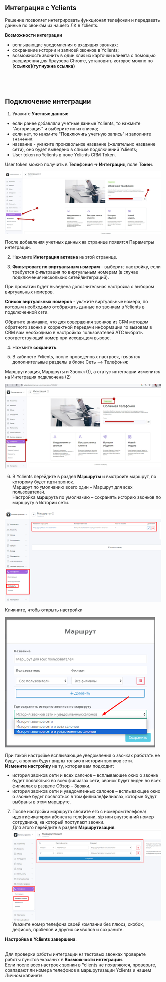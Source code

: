## Интеграция с Yclients  <br />

Решение позволяет интегрировать функционал телефонии и передавать данные по звонкам из нашего ЛК в Yclients.<br /> 

**Возможности интеграции**  <br />

- всплывающие уведомления о входящих звонках;
- сохранение истории и записей звонков в Yclients;
- возможность звонить в один клик из карточки клиента с помощью расширения для браузера Chrome, установить которое можно по **[ссылке](тут нужна ссылка)**  <br />

<br />
<br />
<br />

## Подключение интеграции  <br />

1. Укажите **Учетные данные** <br />

- если ранее добавляли учетные данные Yclients, то нажмите "Авторизация" и выберите их из списка;
- если нет, то нажмите "Подключить учетную запись" и заполните значения:
 - название - укажите произвольное название (желательно название сети), оно будет выведено в списке подключений Yclients;
 - User token из Yclients в поле Yclients CRM Token. <br />

User token можно получить в **Телефония -> Интеграция**, поле **Токен**. <br /> 

![image](yclients_auth.jpg)
<br /> 

После добавления учетных данных на странице появятся Параметры интеграции. <br /> 

2. Нажмите **Интеграция активна** на этой странице. <br /> 

3. **Фильтровать по виртуальным номерам** - выберите настройку, если требуется фильтрация по виртуальным номерам (в случае подключения нескольких сетей/интеграций). <br /> 

При прожатии будет выведена дополнительная настройка с выбором виртуальных номеров. <br />  

**Список виртуальных номеров** - укажите виртуальные номера, по которым необходимо отображать данные по звонкам в Yclients в подключенной сети. <br /> 

Обратите внимание, что для совершения звонков из CRM методом обратного звонка и корректной передачи информации по вызовам в CRM вам необходимо в настройках пользователей АТС выбрать соответствующий номер при исходящем вызове.  <br />  

4. Нажмите **сохранить**. <br /> 

5. В кабинете Yclients, после проведенных настроек, появятся дополнительные разделы в блоке Сеть –> Телефония: <br /> 

Маршрутизация, Маршруты и Звонки (1), а статус интеграции изменится на Интеграция подключена (2) <br />  

![image](yclients_2.jpg)
<br />


6. В Yclients перейдите в раздел **Маршруты** и выстроите маршрут, по которому будет идти звонок. <br /> 
Маршрут по умолчанию всего один – Маршрут для всех пользователей. <br /> 
Настройка маршрута по умолчанию – сохранять историю звонков по маршруту в Истории сети. <br />

![image](Yclients_marshroot1.png) <br /> 

Кликните, чтобы открыть настройки. <br />

![image](Yclients_marshroot2.png) <br />

При такой настройке всплывающие уведомления о звонках работать не будут, а звонки будут видны только в истории звонков сети.  <br />
**Измените настройку** на ту, которая вам подходит: <br />
  - история звонков сети и всех салонов – всплывающее окно о звонке будет появляться во всех филиалах сети, звонок будет виден во всех филиалах в разделе Обзор – Звонки. 
  - история звонков сети и уведомленных салонов – всплывающее окно о звонке будет появляться в том филиале/филиалах, которые будут выбраны в этом маршруте. <br />

7. После настройки маршрута свяжите его с номером телефона/идентификатором абонента телефонии, sip или внутренний номер сотрудника, на который поступают звонки. <br />
Для этого перейдите в раздел **Маршрутизация**.
 ![image](Yclients_marshrootizacia1.png) <br />
Укажите номер телефона своей компании без плюса, скобок, дефисов, пробелов и других символов и сохраните. <br />

**Настройка в  Yclients завершена**. <br />
<br />   

Для проверки работы интеграции на тестовых звонках проверьте работы пунктов указаных в **Возможности интеграции**. <br />
Если после всех настроек звонки в Yclients не появляются, проверьте, совпадают ли номера телефонов в маршрутизации Yclients и нашем Личном кабинете.



